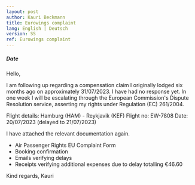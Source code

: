 ```yaml
---
layout: post
author: Kauri Beckmann
title: Eurowings complaint
lang: English | Deutsch
version: SS
ref: Eurowings complaint
---
```


##### Date

Hello,

I am following up regarding a compensation claim I originally lodged six months ago on approximately 31/07/2023. I have had no response yet. In one week I will be escalating through the European Commission's Dispute Resolution service, asserting my rights under Regulation (EC) 261/2004.

Flight details: Hamburg (HAM) - Reykjavik (KEF)
Flight no: EW-7808
Date: 20/07/2023 (delayed to 21/07/2023)

I have attached the relevant documentation again.
- Air Passenger Rights EU Complaint Form
- Booking confirmation
- Emails verifying delays
- Receipts verifying additional expenses due to delay totalling €46.60

Kind regards,
Kauri